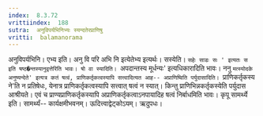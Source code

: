 ```yaml
---
index:  8.3.72
vrittiindex:  188
sutra:  अनुविपर्यभिनिभ्यः स्यन्दतेरप्राणिषु
vritti:  balamanorama 
---
```


अनुविपर्यभिनि। एभ्य इति। अनु वि परि अभि नि इत्येतेभ्य इत्यर्थः। सस्येति। `सहेः साडः सः ' इत्यतः स इति षष्ठ�न्तस्यानुवृत्तेरिति भावः। षो वा स्यादिति। `अपदान्तस्य मूर्धन्यः' इत्यधिकारादिति भावः। ननु `मत्स्योदके अनुष्यन्देते' इत्यत्र कतं षत्वं, प्राणिकर्तृकत्वस्यापि सत्त्वादित्यत आह-- अप्राणिष्विति पर्युदासादिति। `प्राणिकर्तृकस्य ने'ति न प्रतिषेधः, येनात्र प्राणिकर्तृकत्वस्यापि सत्त्वात् षत्वं न स्यात्। किन्तु प्राणिभिन्नकर्तृकस्येति पर्युदास आश्रीयते। एवं च प्राण्यप्राणिकर्तृकस्यापि अप्राणिकर्तृकत्वाऽनपायादिह षत्वं निर्बाधमिति भावः। कृपू सामर्थ्ये इति। सामर्थ्यं-- कार्यक्षमीभवनम्। ऊदित्त्वाद्वेट्कोऽयम्। ऋदुपधः। 

